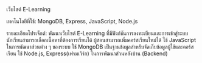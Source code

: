  เว็บไซต์ E-Learning
 
เทคโนโลยีที่ใช้: MongoDB, Express, JavaScript, Node.js

รายละเอียดโปรเจ็กต์:
พัฒนาเว็บไซต์ E-Learning ที่มีฟังก์ชันการลงทะเบียนและการเข้าสู่ระบบ
นักเรียนสามารถเลือกเนื้อหาที่ต้องการเรียนได้
ผู้สอนสามารถเพิ่มคอร์สเรียนใหม่ได้
ใช้ JavaScript ในการพัฒนาส่วนต่าง ๆ ของระบบ
ใช้ MongoDB เป็นฐานข้อมูลสำหรับจัดเก็บข้อมูลผู้ใช้และคอร์สเรียน
ใช้  Node.js, Express(เฟรมเวิร์ก) ในการพัฒนาส่วนหลังบ้าน (Backend)

